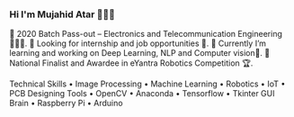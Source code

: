 ### Hi I'm Mujahid Atar 👋🏻😄

	2020 Batch Pass-out – Electronics and Telecommunication Engineering 👨🏻‍🎓.
	Looking for internship and job opportunities 🤗.
	Currently I’m learning and working on Deep Learning, NLP and Computer vision📍.
	National Finalist and Awardee in eYantra Robotics Competition 🏆.

Technical Skills
  •	Image Processing
  •	Machine Learning
  •	Robotics
  •	IoT
  •	PCB Designing
Tools
  •	OpenCV
  •	Anaconda
  •	Tensorflow
  •	Tkinter GUI
Brain
  •	Raspberry Pi
  •	Arduino


